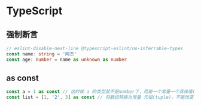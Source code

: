 # TypeScript

## 强制断言

```ts
// eslint-disable-next-line @typescript-eslint/no-inferrable-types
const name: string = '阿杰'
const age: number = name as unknown as number
```

## as const
  
```ts
const a = 1 as const // 这时候 a 的类型就不是number了，而是一个常量一个具体值(1)，不能改变
const list = [1, '2', 3] as const // 将数组转换为常量 元祖(tuple)，不能改变
```